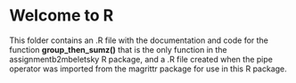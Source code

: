 # Welcome to R
This folder contains an .R file with the documentation and code for the function **group_then_sumz()** that is the only function in the assignmentb2mbeletsky R package, and a .R file created when the pipe operator was imported from the magrittr package for use in this R package. 
